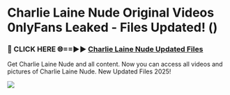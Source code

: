 # Charlie Laine Nude Original Videos 0nlyFans Leaked - Files Updated! ()

<h3>🔴 CLICK HERE 🌐==►► <a href="https://tinyurl.com/2p9ay9w9" rel="nofollow">Charlie Laine Nude Updated Files</a></h3>

Get Charlie Laine Nude and all content. Now you can access all videos and pictures of Charlie Laine Nude. New Updated Files 2025!

[![](https://i.imgur.com/KQgVmj3.gif)](https://tinyurl.com/2p9ay9w9)
